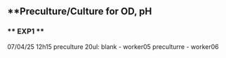 ## **Preculture/Culture for OD, pH
### ** EXP1 **
07/04/25 12h15 preculture 20ul: blank - worker05
                                preculturre - worker06
